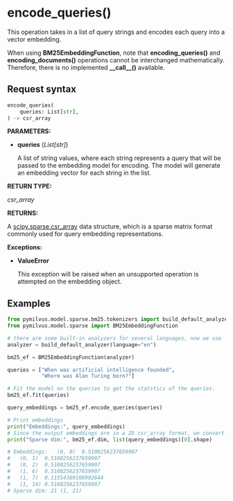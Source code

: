 # encode_queries()

This operation takes in a list of query strings and encodes each query into a vector embedding.

When using **BM25EmbeddingFunction**, note that **encoding_queries()** and **encoding_documents()** operations cannot be interchanged mathematically. Therefore, there is no implemented **\_\_call\_\_()** available.

## Request syntax

```python
encode_queries(
    queries: List[str], 
) -> csr_array
```

**PARAMETERS:**

- **queries** (*List[str]*)

    A list of string values, where each string represents a query that will be passed to the embedding model for encoding. The model will generate an embedding vector for each string in the list.

**RETURN TYPE:**

*csr_array*

**RETURNS:**

A [scipy.sparse.csr_array](https://docs.scipy.org/doc/scipy/reference/generated/scipy.sparse.csr_array.html) data structure, which is a sparse matrix format commonly used for query embedding representations.

**Exceptions:**

- **ValueError**

    This exception will be raised when an unsupported operation is attempted on the embedding object.

## Examples

```python
from pymilvus.model.sparse.bm25.tokenizers import build_default_analyzer
from pymilvus.model.sparse import BM25EmbeddingFunction

# there are some built-in analyzers for several languages, now we use 'en' for English.
analyzer = build_default_analyzer(language="en")

bm25_ef = BM25EmbeddingFunction(analyzer)

queries = ["When was artificial intelligence founded", 
           "Where was Alan Turing born?"]

# Fit the model on the queries to get the statstics of the queries.
bm25_ef.fit(queries)

query_embeddings = bm25_ef.encode_queries(queries)

# Print embeddings
print("Embeddings:", query_embeddings)
# Since the output embeddings are in a 2D csr_array format, we convert them to a list for easier manipulation.
print("Sparse dim:", bm25_ef.dim, list(query_embeddings)[0].shape)

# Embeddings:   (0, 0)  0.5108256237659907
#   (0, 1)  0.5108256237659907
#   (0, 2)  0.5108256237659907
#   (1, 6)  0.5108256237659907
#   (1, 7)  0.11554389108992644
#   (1, 14) 0.5108256237659907
# Sparse dim: 21 (1, 21)
```

